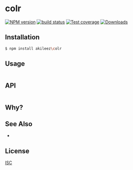 # colr
[![NPM version][npm-image]][npm-url]
[![build status][travis-image]][travis-url]
[![Test coverage][coveralls-image]][coveralls-url]
[![Downloads][downloads-image]][downloads-url]

## Installation
```bash
$ npm install akileez\colr
```

## Usage
```js

```

## API
```js

```

## Why?


## See Also
-

## License
[ISC](https://github.com/akileez/colr/blob/master/LICENSE)

[npm-image]: https://img.shields.io/npm/v/colr.svg?style=flat-square
[npm-url]: https://npmjs.org/package/colr
[travis-image]: https://img.shields.io/travis/akileez/colr.svg?style=flat-square
[travis-url]: https://travis-ci.org/akileez/colr
[coveralls-image]: https://img.shields.io/coveralls/akileez/colr.svg?style=flat-square
[coveralls-url]: https://coveralls.io/r/akileez/colr?branch=master
[downloads-image]: http://img.shields.io/npm/dm/colr.svg?style=flat-square
[downloads-url]: https://npmjs.org/package/colr
